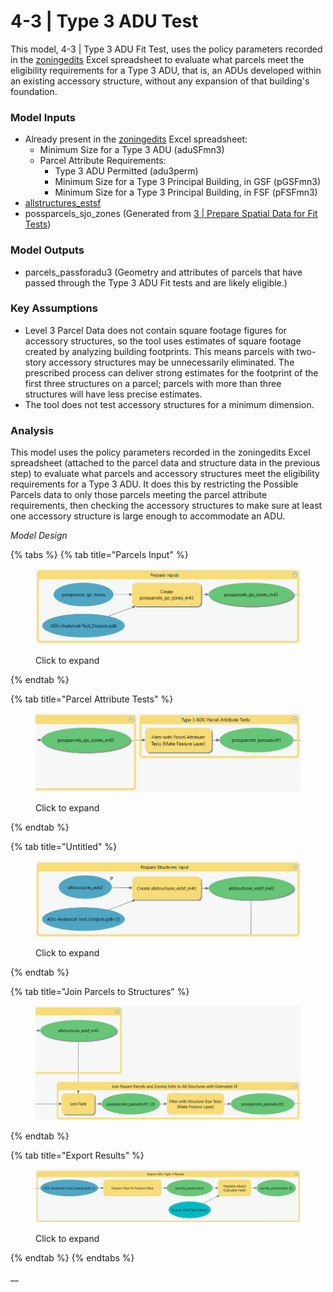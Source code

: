 # 4-3 | Type 3 ADU Test

This model, 4-3 | Type 3 ADU Fit Test, uses the policy parameters recorded in the [zoningedits](../../analysis-preparation/tabular-inputs/#tabular-inputs) Excel spreadsheet to evaluate what parcels meet the eligibility requirements for a Type 3 ADU, that is, an ADUs developed within an existing accessory structure, without any expansion of that building's foundation.

### Model Inputs

* Already present in the [zoningedits](../../analysis-preparation/tabular-inputs/) Excel spreadsheet:
  * Minimum Size for a Type 3 ADU (aduSFmn3)
  * Parcel Attribute Requirements:&#x20;
    * Type 3 ADU Permitted (adu3perm)
    * Minimum Size for a Type 3 Principal Building, in GSF (pGSFmn3)
    * Minimum Size for a Type 3 Principal Building, in FSF (pFSFmn3)
* [allstructures\_estsf](../../analysis-preparation/tabular-inputs/type-3-adus-accessory-existing.md)
* possparcels\_sjo\_zones (Generated from [3 | Prepare Spatial Data for Fit Tests](../3-or-prepare-spatial-data-for-fit-tests.md))

### Model Outputs

* parcels\_passforadu3 (Geometry and attributes of parcels that have passed through the Type 3 ADU Fit tests and are likely eligible.)&#x20;

### Key Assumptions

* Level 3 Parcel Data does not contain square footage figures for accessory structures, so the tool uses estimates of square footage created by analyzing building footprints. This means parcels with two-story accessory structures may be unnecessarily eliminated. The prescribed process can deliver strong estimates for the footprint of the first three structures on a parcel; parcels with more than three structures will have less precise estimates.
* The tool does not test accessory structures for a minimum dimension.

### Analysis

This model uses the policy parameters recorded in the zoningedits Excel spreadsheet (attached to the parcel data and structure data in the previous step) to evaluate what parcels and accessory structures meet the eligibility requirements for a Type 3 ADU. It does this by restricting the Possible Parcels data to only those parcels meeting the parcel attribute requirements, then checking the accessory structures to make sure at least one accessory structure is large enough to accommodate an ADU.&#x20;

_Model Design_

{% tabs %}
{% tab title="Parcels Input" %}
<figure><img src="../../.gitbook/assets/image (18).png" alt=""><figcaption><p>Click to expand</p></figcaption></figure>
{% endtab %}

{% tab title="Parcel Attribute Tests" %}
<figure><img src="../../.gitbook/assets/image (13).png" alt=""><figcaption><p>Click to expand</p></figcaption></figure>
{% endtab %}

{% tab title="Untitled" %}
<figure><img src="../../.gitbook/assets/image (8).png" alt=""><figcaption><p>Click to expand</p></figcaption></figure>
{% endtab %}

{% tab title="Join Parcels to Structures" %}
<figure><img src="../../.gitbook/assets/image (3) (2).png" alt=""><figcaption></figcaption></figure>
{% endtab %}

{% tab title="Export Results" %}
<figure><img src="../../.gitbook/assets/image (5).png" alt=""><figcaption><p>Click to expand</p></figcaption></figure>
{% endtab %}
{% endtabs %}

__
